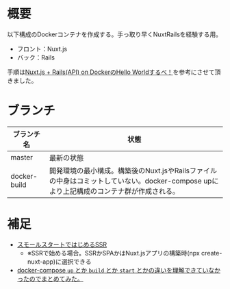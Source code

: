 # 概要
以下構成のDockerコンテナを作成する。手っ取り早くNuxtRailsを経験する用。
* フロント：Nuxt.js
* バック：Rails

手順は[Nuxt.js + Rails(API) on DockerのHello Worldするべ！](https://qiita.com/at-946/items/08de3c9d7611f62b1894)を参考にさせて頂きました。

# ブランチ
| ブランチ名 | 状態 |
---- | ----
| master | 最新の状態 |
| docker-build | 開発環境の最小構成。構築後のNuxt.jsやRailsファイルの中身はコミットしていない。docker-compose upにより上記構成のコンテナ群が作成される。 |

# 補足
* [スモールスタートではじめるSSR](https://tech.dely.jp/entry/min_ssr)
    * ※SSRで始める場合。SSRかSPAかはNuxt.jsアプリの構築時(npx create-nuxt-app)に選択できる
* [docker-compose `up` とか `build` とか `start` とかの違いを理解できていなかったのでまとめてみた。](https://qiita.com/tegnike/items/bcdcee0320e11a928d46)